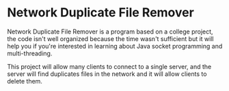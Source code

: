 Network Duplicate File Remover
==============================
Network Duplicate File Remover is a program based on a college project, the code isn't well organized because the time wasn't sufficient but it will help you if you're interested in learning about Java socket programming and multi-threading.

This project will allow many clients to connect to a single server, and the server will find duplicates files in the network and it will allow clients to delete them.
